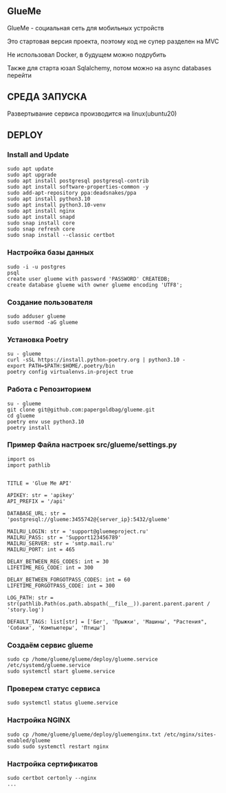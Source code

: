 <a>GlueMe</a>
------------
<p>GlueMe - социальная сеть для мобильных устройств</p>
<p>Это стартовая версия проекта, поэтому код не супер разделен на MVC</p>
<p>Не использовал Docker, в будущем можно подрубить</p>
<p>Также для старта юзал Sqlalchemy, потом можно на async databases перейти</p>


СРЕДА ЗАПУСКА
------------
Развертывание сервиса производится на linux(ubuntu20)


DEPLOY
------------

### Install and Update
~~~
sudo apt update
sudo apt upgrade
sudo apt install postgresql postgresql-contrib
sudo apt install software-properties-common -y
sudo add-apt-repository ppa:deadsnakes/ppa
sudo apt install python3.10
sudo apt install python3.10-venv
sudo apt install nginx
sudo apt install snapd
sudo snap install core
sudo snap refresh core
sudo snap install --classic certbot
~~~

### Настройка базы данных
~~~
sudo -i -u postgres
psql
create user glueme with password 'PASSWORD' CREATEDB;
create database glueme with owner glueme encoding 'UTF8';
~~~

### Создание пользователя
~~~
sudo adduser glueme
sudo usermod -aG glueme
~~~

### Установка Poetry
~~~
su - glueme
curl -sSL https://install.python-poetry.org | python3.10 -
export PATH=$PATH:$HOME/.poetry/bin
poetry config virtualenvs.in-project true
~~~

### Работа с Репозиторием
~~~
su - glueme
git clone git@github.com:papergoldbag/glueme.git
cd glueme
poetry env use python3.10
poetry install
~~~

### Пример Файла настроек src/glueme/settings.py
~~~
import os
import pathlib


TITLE = 'Glue Me API'

APIKEY: str = 'apikey'
API_PREFIX = '/api'

DATABASE_URL: str = 'postgresql://glueme:3455742@{server_ip}:5432/glueme'

MAILRU_LOGIN: str = 'support@gluemeproject.ru'
MAILRU_PASS: str = 'Support123456789'
MAILRU_SERVER: str = 'smtp.mail.ru'
MAILRU_PORT: int = 465

DELAY_BETWEEN_REG_CODES: int = 30
LIFETIME_REG_CODE: int = 300

DELAY_BETWEEN_FORGOTPASS_CODES: int = 60
LIFETIME_FORGOTPASS_CODE: int = 300

LOG_PATH: str = str(pathlib.Path(os.path.abspath(__file__)).parent.parent.parent / 'story.log')

DEFAULT_TAGS: list[str] = ['Бег', 'Прыжки', 'Машины', "Растения", 'Собаки', 'Компьютеры', 'Птицы']
~~~


### Создаём сервис glueme
~~~
sudo cp /home/glueme/glueme/deploy/glueme.service /etc/systemd/glueme.service
sudo systemctl start glueme.service
~~~

### Проверем статус сервиса
~~~
sudo systemctl status glueme.service
~~~

### Настройка NGINX
~~~
sudo cp /home/glueme/glueme/deploy/gluemenginx.txt /etc/nginx/sites-enabled/glueme
sudo sudo systemctl restart nginx
~~~


### Настройка сертификатов
~~~
sudo certbot certonly --nginx
...
~~~